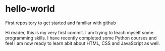 # hello-world
First repository to get started and familiar with github 

Hi reader, this is my very first commit. I am trying to teach myself some programming skills.
I have recently completed some Python courses and feel I am now ready to learn abit about HTML, CSS and JavaScript as well.

